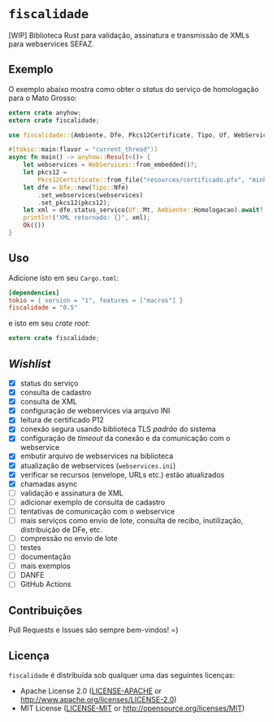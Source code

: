 # `fiscalidade`

[WIP] Biblioteca Rust para validação, assinatura e transmissão de XMLs para webservices SEFAZ.

## Exemplo

O exemplo abaixo mostra como obter o _status_ do serviço de homologação para o Mato Grosso:

```rust
extern crate anyhow;
extern crate fiscalidade;

use fiscalidade::{Ambiente, Dfe, Pkcs12Certificate, Tipo, Uf, WebServices};

#[tokio::main(flavor = "current_thread")]
async fn main() -> anyhow::Result<()> {
    let webservices = WebServices::from_embedded()?;
    let pkcs12 =
        Pkcs12Certificate::from_file("resources/certificado.pfx", "minha-senha-secreta").await?;
    let dfe = Dfe::new(Tipo::Nfe)
        .set_webservices(webservices)
        .set_pkcs12(pkcs12);
    let xml = dfe.status_servico(Uf::Mt, Ambiente::Homologacao).await?;
    println!("XML retornado: {}", xml);
    Ok(())
}
```

## Uso

Adicione isto em seu `Cargo.toml`:

```ini
[dependencies]
tokio = { version = "1", features = ["macros"] }
fiscalidade = "0.5"
```

e isto em seu _crate root_:

```rust
extern crate fiscalidade;
```

## _Wishlist_

- [x] status do serviço
- [x] consulta de cadastro
- [x] consulta de XML
- [x] configuração de webservices via arquivo INI
- [x] leitura de certificado P12
- [x] conexão segura usando biblioteca TLS _padrão_ do sistema
- [x] configuração de _timeout_ da conexão e da comunicação com o webservice
- [x] embutir arquivo de webservices na biblioteca
- [x] atualização de webservices (`webservices.ini`)
- [x] verificar se recursos (envelope, URLs etc.) estão atualizados
- [x] chamadas async
- [ ] validação e assinatura de XML
- [ ] adicionar exemplo de consulta de cadastro
- [ ] tentativas de comunicação com o webservice
- [ ] mais serviços como envio de lote, consulta de recibo, inutilização, distribuição de DFe, etc.
- [ ] compressão no envio de lote
- [ ] testes
- [ ] documentação
- [ ] mais exemplos
- [ ] DANFE
- [ ] GitHub Actions

## Contribuições

Pull Requests e Issues são sempre bem-vindos! =)

## Licença

`fiscalidade` é distribuída sob qualquer uma das seguintes licenças:

- Apache License 2.0 ([LICENSE-APACHE](LICENSE-APACHE) or <http://www.apache.org/licenses/LICENSE-2.0>)
- MIT License ([LICENSE-MIT](LICENSE-MIT) or <http://opensource.org/licenses/MIT>)
